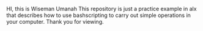  HI, this is Wiseman Umanah 
This repository is just a practice example in alx that describes how to use bashscripting to carry out simple operations in your computer.
Thank you for viewing.
